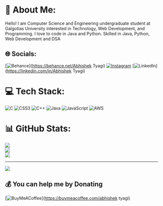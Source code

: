 # 💫 About Me:
Hello! I am Computer Science and Engineering undergraduate student at Galgotias University interested in Technology, Web Development, and Programming. I love to code in Java and Python. Skilled in Java, Python, Web Development and DSA


## 🌐 Socials:
[![Behance](https://img.shields.io/badge/Behance-1769ff?logo=behance&logoColor=white)](https://behance.net/Abhishek Tyagi) [![Instagram](https://img.shields.io/badge/Instagram-%23E4405F.svg?logo=Instagram&logoColor=white)](https://instagram.com/abhisheek_tyaagi) [![LinkedIn](https://img.shields.io/badge/LinkedIn-%230077B5.svg?logo=linkedin&logoColor=white)](https://linkedin.com/in/Abhishek Tyagi) 

# 💻 Tech Stack:
![C](https://img.shields.io/badge/c-%2300599C.svg?style=for-the-badge&logo=c&logoColor=white) ![CSS3](https://img.shields.io/badge/css3-%231572B6.svg?style=for-the-badge&logo=css3&logoColor=white) ![C++](https://img.shields.io/badge/c++-%2300599C.svg?style=for-the-badge&logo=c%2B%2B&logoColor=white) ![Java](https://img.shields.io/badge/java-%23ED8B00.svg?style=for-the-badge&logo=java&logoColor=white) ![JavaScript](https://img.shields.io/badge/javascript-%23323330.svg?style=for-the-badge&logo=javascript&logoColor=%23F7DF1E) ![AWS](https://img.shields.io/badge/AWS-%23FF9900.svg?style=for-the-badge&logo=amazon-aws&logoColor=white)
# 📊 GitHub Stats:
![](https://github-readme-stats.vercel.app/api?username=abhi6530&theme=dark&hide_border=false&include_all_commits=true&count_private=true)<br/>
![](https://github-readme-streak-stats.herokuapp.com/?user=abhi6530&theme=dark&hide_border=false)<br/>
![](https://github-readme-stats.vercel.app/api/top-langs/?username=abhi6530&theme=dark&hide_border=false&include_all_commits=true&count_private=true&layout=compact)

---
[![](https://visitcount.itsvg.in/api?id=abhi6530&icon=0&color=0)](https://visitcount.itsvg.in)

  ## 💰 You can help me by Donating
  [![BuyMeACoffee](https://img.shields.io/badge/Buy%20Me%20a%20Coffee-ffdd00?style=for-the-badge&logo=buy-me-a-coffee&logoColor=black)](https://buymeacoffee.com/abhishek tyagi) 

  
<!-- Proudly created with GPRM ( https://gprm.itsvg.in ) -->
